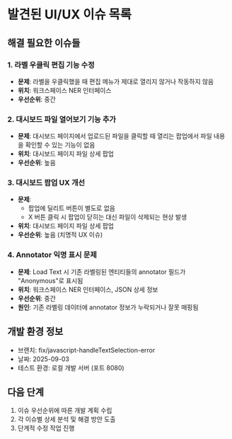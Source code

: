 # 발견된 UI/UX 이슈 목록

## 해결 필요한 이슈들

### 1. 라벨 우클릭 편집 기능 수정
- **문제**: 라벨을 우클릭했을 때 편집 메뉴가 제대로 열리지 않거나 작동하지 않음
- **위치**: 워크스페이스 NER 인터페이스
- **우선순위**: 중간

### 2. 대시보드 파일 열어보기 기능 추가
- **문제**: 대시보드 페이지에서 업로드된 파일을 클릭할 때 열리는 팝업에서 파일 내용을 확인할 수 있는 기능이 없음
- **위치**: 대시보드 페이지 파일 상세 팝업
- **우선순위**: 높음

### 3. 대시보드 팝업 UX 개선
- **문제**: 
  - 팝업에 딜리트 버튼이 별도로 없음
  - X 버튼 클릭 시 팝업이 닫히는 대신 파일이 삭제되는 현상 발생
- **위치**: 대시보드 페이지 파일 상세 팝업
- **우선순위**: 높음 (치명적 UX 이슈)

### 4. Annotator 익명 표시 문제
- **문제**: Load Text 시 기존 라벨링된 엔티티들의 annotator 필드가 "Anonymous"로 표시됨
- **위치**: 워크스페이스 NER 인터페이스, JSON 상세 정보
- **우선순위**: 중간
- **원인**: 기존 라벨링 데이터에 annotator 정보가 누락되거나 잘못 매핑됨

## 개발 환경 정보
- 브랜치: fix/javascript-handleTextSelection-error
- 날짜: 2025-09-03
- 테스트 환경: 로컬 개발 서버 (포트 8080)

## 다음 단계
1. 이슈 우선순위에 따른 개발 계획 수립
2. 각 이슈별 상세 분석 및 해결 방안 도출
3. 단계적 수정 작업 진행